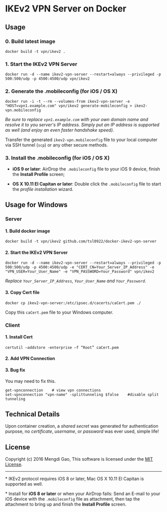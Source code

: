 # IKEv2 VPN Server on Docker

## Usage

### 0. Build latest image

    docker build -t vpn/ikev2 .

### 1. Start the IKEv2 VPN Server

    docker run -d --name ikev2-vpn-server --restart=always --privileged -p 500:500/udp -p 4500:4500/udp vpn/ikev2

### 2. Generate the .mobileconfig (for iOS / OS X)

    docker run -i -t --rm --volumes-from ikev2-vpn-server -e "HOST=vpn1.example.com" vpn/ikev2 generate-mobileconfig > ikev2-vpn.mobileconfig

*Be sure to replace `vpn1.example.com` with your own domain name and resolve it to you server's IP address. Simply put an IP address is supported as well (and enjoy an even faster handshake speed).*

Transfer the generated `ikev2-vpn.mobileconfig` file to your local computer via SSH tunnel (`scp`) or any other secure methods.

### 3. Install the .mobileconfig (for iOS / OS X)

- **iOS 9 or later**: AirDrop the `.mobileconfig` file to your iOS 9 device, finish the **Install Profile** screen;

- **OS X 10.11 El Capitan or later**: Double click the `.mobileconfig` file to start the *profile installation* wizard.

## Usage for Windows

### Server

#### 1. Build docker image

    docker build -t vpn/ikev2 github.com/tsl0922/docker-ikev2-vpn-server

#### 2. Start the IKEv2 VPN Server

    docker run -d --name ikev2-vpn-server --restart=always --privileged -p 500:500/udp -p 4500:4500/udp -e "CERT_CN=Your_Server_IP_Address" -e "VPN_USER=Your_User_Name" -e "VPN_PASSWORD=Your_Password" vpn/ikev2
    
*Replace `Your_Server_IP_Address`, `Your_User_Name` and `Your_Password`.*

#### 3. Copy Cert file

    docker cp ikev2-vpn-server:/etc/ipsec.d/cacerts/caCert.pem ./
    
Copy this `caCert.pem` file to your Windows computer.

### Client

#### 1. Install Cert

    certutil –addstore -enterprise –f “Root” caCert.pem
    
#### 2. Add VPN Connection

#### 3. Bug fix

You may need to fix this.

    get-vpnconnection    # view vpn connections
    set-vpnconnection "vpn-name" -splittunneling $false    #disable split tunneling

## Technical Details

Upon container creation, a *shared secret* was generated for authentication purpose, no *certificate*, *username*, or *password* was ever used, simple life!

## License

Copyright (c) 2016 Mengdi Gao, This software is licensed under the [MIT License](LICENSE).

---

\* IKEv2 protocol requires iOS 8 or later, Mac OS X 10.11 El Capitan is supported as well.

\* Install for **iOS 8 or later** or when your AirDrop fails: Send an E-mail to your iOS device with the `.mobileconfig` file as attachment, then tap the attachment to bring up and finish the **Install Profile** screen.
